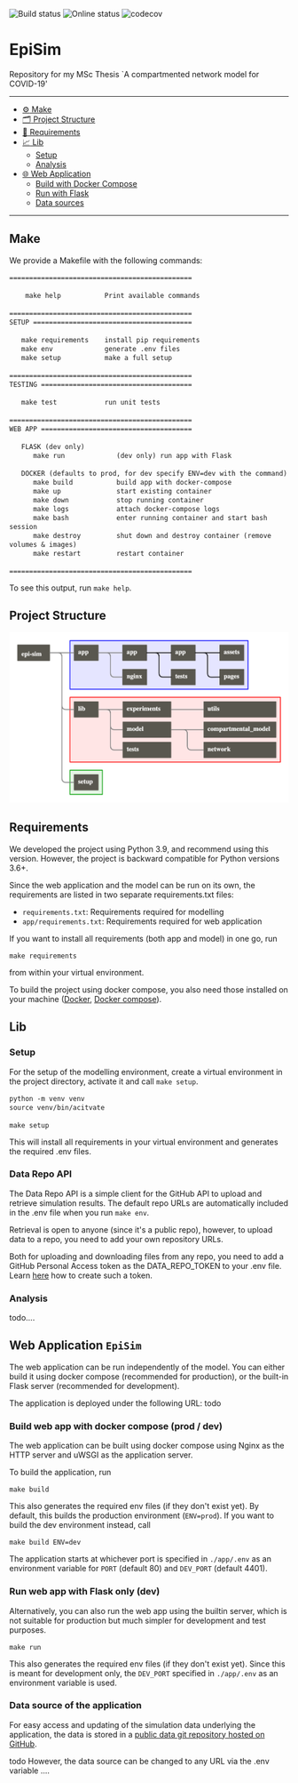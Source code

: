 ![Build status](https://github.com/leo-pfeiffer/msc-thesis/actions/workflows/python-app.yml/badge.svg)
![Online status](https://img.shields.io/website?down_message=offline&up_message=online&url=http%3A%2F%2F209.182.235.76%2F)
![codecov](https://codecov.io/gh/leo-pfeiffer/epi-sim/branch/main/graph/badge.svg?token=AK3O2NL82O)

# EpiSim
Repository for my MSc Thesis `A compartmented network model for COVID-19'

---
+ [:gear: Make](#make)
+ [:card_index_dividers: Project Structure](#project-structure)
+ [:safety_pin: Requirements](#requirements)
+ [:chart_with_upwards_trend: Lib](#lib)
  - [Setup](#setup)
  - [Analysis](#analysis)
+ [:globe_with_meridians: Web Application](#web-application-episim)
  - [Build with Docker Compose](#build-web-app-with-docker-compose-prod--dev)
  - [Run with Flask](#run-web-app-with-flask-only-dev)
  - [Data sources](#data-source-of-the-application)
---

## Make
We provide a Makefile with the following commands:

```text
==============================================
    
    make help           Print available commands

==============================================
SETUP ========================================

   make requirements    install pip requirements
   make env             generate .env files
   make setup           make a full setup

==============================================
TESTING ======================================

   make test            run unit tests

==============================================
WEB APP ======================================

   FLASK (dev only)
      make run             (dev only) run app with Flask

   DOCKER (defaults to prod, for dev specify ENV=dev with the command)
      make build           build app with docker-compose
      make up              start existing container
      make down            stop running container
      make logs            attach docker-compose logs
      make bash            enter running container and start bash session
      make destroy         shut down and destroy container (remove volumes & images)
      make restart         restart container

==============================================
```

To see this output, run ```make help```.

## Project Structure
![Project Structure][img-project-structure]

## Requirements
We developed the project using Python 3.9, and recommend using this version. 
However, the project is backward compatible for Python versions 3.6+.

Since the web application and the model can 
be run on its own, the requirements are listed in two separate requirements.txt files:

- `requirements.txt`: Requirements required for modelling
- `app/requirements.txt`: Requirements required for web application

If you want to install all requirements (both app and model) in one go, run

```shell
make requirements
```

from within your virtual environment.

To build the project using docker compose, you also need those installed on your machine
([Docker](https://docs.docker.com/engine/install/), [Docker compose](https://docs.docker.com/compose/install/)).

## Lib

### Setup
For the setup of the modelling environment, create a virtual environment in the 
project directory, activate it and call `make setup`.

```shell
python -m venv venv
source venv/bin/acitvate

make setup
```

This will install all requirements in your virtual environment and generates
the required .env files.

### Data Repo API
The Data Repo API is a simple client for the GitHub API to upload and retrieve
simulation results. The default repo URLs are automatically included in the
.env file when you run `make env`. 

Retrieval is open to anyone (since it's a public repo), however, 
to upload data to a repo, you need to add your own repository URLs.

Both for uploading and downloading files from any repo, you need to add a
GitHub Personal Access token as the DATA_REPO_TOKEN to your .env file.
Learn [here](https://docs.github.com/en/github/authenticating-to-github/keeping-your-account-and-data-secure/creating-a-personal-access-token)
how to create such a token.

### Analysis

todo....

## Web Application `EpiSim`
The web application can be run independently of the model. You can either 
build it using docker compose (recommended for production), or the built-in
Flask server (recommended for development).

The application is deployed under the following URL:
todo

### Build web app with docker compose (prod / dev)
The web application can be built using docker compose using Nginx as the HTTP server 
and uWSGI as the application server.

To build the application, run

```shell
make build
```

This also generates the required env files (if they don't exist yet).
By default, this builds the production environment (`ENV=prod`). If you want
to build the dev environment instead, call

```shell
make build ENV=dev
```

The application starts at whichever port is specified in `./app/.env` as an environment
variable for `PORT` (default 80) and `DEV_PORT` (default 4401).

### Run web app with Flask only (dev)
Alternatively, you can also run the web app using the builtin server, which is 
not suitable for production but much simpler for development and test purposes.

```shell
make run
```

This also generates the required env files (if they don't exist yet).
Since this is meant for development only, the `DEV_PORT` specified in `./app/.env`
as an environment variable is used.

### Data source of the application
For easy access and updating of the simulation data underlying the application,
the data is stored in a [public data git repository hosted on GitHub](https://github.com/leo-pfeiffer/epi-sim-data).

todo
However, the data source can be changed to any URL via the .env variable ....


[img-project-structure]: https://github.com/leo-pfeiffer/epi-sim/blob/main/.github/images/project-structure.jpeg
